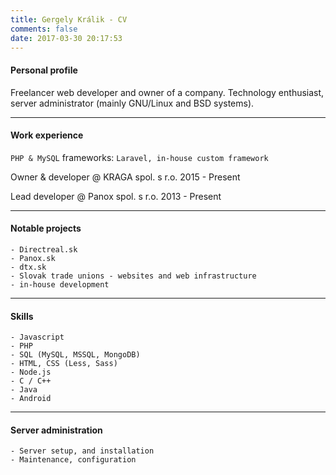 ```yaml
---
title: Gergely Králik - CV
comments: false
date: 2017-03-30 20:17:53
---
```


#### Personal profile

Freelancer web developer and owner of a company. Technology enthusiast, server administrator (mainly GNU/Linux and BSD systems).

- - - - - -

#### Work experience

`PHP & MySQL` frameworks: `Laravel, in-house custom framework`

Owner & developer @ KRAGA spol. s r.o.
2015 - Present

Lead developer @ Panox spol. s r.o.
2013 - Present

- - - - - -

#### Notable projects

    - Directreal.sk
    - Panox.sk
    - dtx.sk
    - Slovak trade unions - websites and web infrastructure
    - in-house development

- - - - - -

#### Skills

    - Javascript
    - PHP 
    - SQL (MySQL, MSSQL, MongoDB)
    - HTML, CSS (Less, Sass)
    - Node.js
    - C / C++
    - Java
    - Android

- - - - - - -

#### Server administration

    - Server setup, and installation
    - Maintenance, configuration
